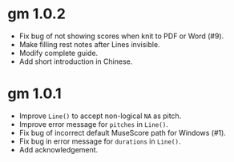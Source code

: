 # gm 1.0.2

* Fix bug of not showing scores when knit to PDF or Word (#9).
* Make filling rest notes after Lines invisible.
* Modify complete guide.
* Add short introduction in Chinese.


# gm 1.0.1

* Improve `Line()` to accept non-logical `NA` as pitch.
* Improve error message for `pitches` in `Line()`. 
* Fix bug of incorrect default MuseScore path for Windows (#1).
* Fix bug in error message for `durations` in `Line()`.
* Add acknowledgement.
